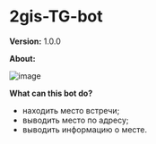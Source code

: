 # 2gis-TG-bot
**Version:** 1.0.0

**About:**

![image](https://user-images.githubusercontent.com/69107213/208100890-825a0d34-8c87-46e1-b6b8-ca87ff061130.png)

**What can this bot do?**

- находить место встречи; 
- выводить место по адресу; 
- выводить информацию о месте.
